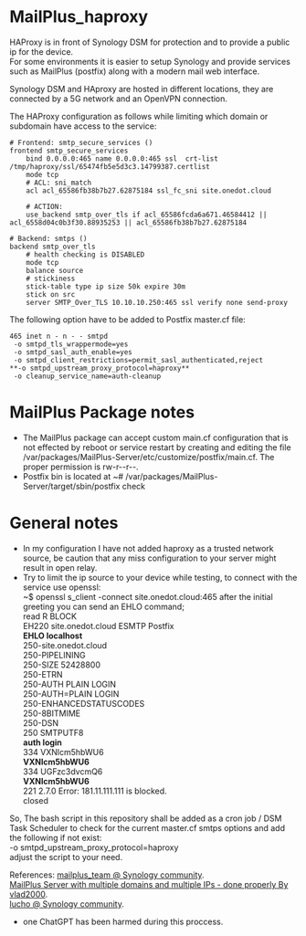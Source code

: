 # MailPlus_haproxy

HAProxy is in front of Synology DSM for protection and to provide a public ip for the device.  
For some environments it is easier to setup Synology and provide services such as MailPlus (postfix) along with a modern mail web interface.

Synology DSM and HAproxy are hosted in different locations, they are connected by a 5G network and an OpenVPN connection.

The HAProxy configuration as follows while limiting which domain or subdomain have access to the service:
```
# Frontend: smtp_secure_services ()
frontend smtp_secure_services
    bind 0.0.0.0:465 name 0.0.0.0:465 ssl  crt-list /tmp/haproxy/ssl/65474fb5e5d3c3.14799387.certlist 
    mode tcp
    # ACL: sni_match
    acl acl_65586fb38b7b27.62875184 ssl_fc_sni site.onedot.cloud

    # ACTION:
    use_backend smtp_over_tls if acl_65586fcda6a671.46584412 || acl_6558d04c0b3f30.88935253 || acl_65586fb38b7b27.62875184

# Backend: smtps ()
backend smtp_over_tls
    # health checking is DISABLED
    mode tcp
    balance source
    # stickiness
    stick-table type ip size 50k expire 30m  
    stick on src
    server SMTP_Over_TLS 10.10.10.250:465 ssl verify none send-proxy
```

The following option have to be added to Postfix master.cf file:  
```
465 inet n - n - - smtpd
 -o smtpd_tls_wrappermode=yes
 -o smtpd_sasl_auth_enable=yes
 -o smtpd_client_restrictions=permit_sasl_authenticated,reject
**-o smtpd_upstream_proxy_protocol=haproxy**
 -o cleanup_service_name=auth-cleanup
```

# MailPlus Package notes
* The MailPlus package can accept custom main.cf configuration that is not effected by reboot or service restart by creating and editing the file /var/packages/MailPlus-Server/etc/customize/postfix/main.cf. The proper permission is rw-r--r--.  
* Postfix bin is located at ~# /var/packages/MailPlus-Server/target/sbin/postfix check

# General notes
* In my configuration I have not added haproxy as a trusted network source, be caution that any miss configuration to your server might result in open relay.
* Try to limit the ip source to your device while testing, to connect with the service use openssl:  
~$ openssl s_client -connect site.onedot.cloud:465
after the initial greeting you can send an EHLO command;  
read R BLOCK  
EH220 site.onedot.cloud ESMTP Postfix  
**EHLO localhost**  
250-site.onedot.cloud  
250-PIPELINING  
250-SIZE 52428800  
250-ETRN  
250-AUTH PLAIN LOGIN  
250-AUTH=PLAIN LOGIN  
250-ENHANCEDSTATUSCODES  
250-8BITMIME  
250-DSN  
250 SMTPUTF8  
**auth login**  
334 VXNlcm5hbWU6  
**VXNlcm5hbWU6**  
334 UGFzc3dvcmQ6  
**VXNlcm5hbWU6**  
221 2.7.0 Error: 181.11.111.111 is blocked.  
closed  

So, The bash script in this repository shall be added as a cron job / DSM Task Scheduler to check for the current master.cf smtps options and add the following if not exist:  
-o smtpd_upstream_proxy_protocol=haproxy  
adjust the script to your need.


References:
[mailplus_team @ Synology community](https://community.synology.com/enu/forum/17/post/103387).  
[MailPlus Server with multiple domains and multiple IPs - done properly By vlad2000](https://community.synology.com/enu/forum/8/post/163585).  
[lucho @ Synology community](https://community.synology.com/enu/forum/17/post/115087).  

* one ChatGPT has been harmed during this proccess.
